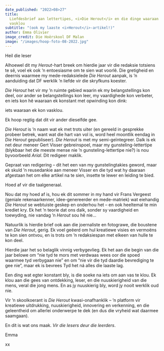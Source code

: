 ```yaml
---
date_published: "2022>08>27"
title:
  Liefdesbrief aan lettertipes, <i>Die Herout</i> en die dinge waaraan ons kan
  vasklou
subtitle: "(ook my laaste <i>Herout</i>-artikel!)"
author: Emma Olivier
image_credit: Die Hoërskool DF Malan
image: "/images/hoop-foto-08-2022.jpg"
---
```


Heil die leser

Alhoewel dit my _Herout_-hart breek om hierdie jaar vir die redaksie totsiens te sê, voel ek ook ’n entoesiasme om te sien wat voorlê. Die gretigheid en deernis waarmee my mede-redaksielede _Die Herout_ aanpak, is ’n aanduiding dat DF werklik ’n liefde vir die skryfkuns koester.

_Die Herout_ het vir my ’n ruimte gebied waarin ek my belangstellings kon deel, oor ander se belangstellings kon leer, my vaardighede kon verbeter, en iets kon hê waaraan ek konstant met opwinding kon dink:

iets waaraan ek kon vasklou.

Ek hoop regtig dat dit vir ander dieselfde gee.

_Die Herout_ is ’n naam wat ek met trots uiter (en gereeld in gesprekke probeer betrek, want wat die hart van vol is, word heel moontlik eendag in _Die Herout_ gepubliseer). _Die Herout_ is met my semi-geïntegreer. Dalk is ek net deur meneer Gert Visser gebreinspoel, maar my gunsteling-lettertipe (blykbaar het die meeste mense nie ’n gunsteling-lettertipe nie?) is nou byvoorbeeld _Arial_. Dit redigeer maklik.

Gepraat van redigering – dit het een van my gunstelingtakies geword, maar ek skuld ’n reusedankie aan meneer Visser en die tyd wat hy daaraan afgestaan het om elke artikel na te sien, insette te lewer en leiding te bied.

Hoed af vir die taalgeneraal.

Nou dat my hoed af is, hou ek dit sommer in my hand vir Frans Vergeest (geniale rekenaarkenner, idee-genereerder en mede-matriek) wat eiehandig _Die Herout_ se webtuiste geskep en onderhou het – en ook heeltemal te min krediet kry. Ek het ’n teorie dat ons dalk, sonder sy vaardigheid en toewyding, nie vandag ’n _Herout_ sou hê nie…

Natuurlik is hierdie brief ook aan die joernaliste en fotograwe, die boustene van _Die Herout_, gerig. Ek voel geëerd om hul kreatiewe visies en vermoëns te kon sien ontvou, en is trots om ’n redaksiespan met elkeen van hulle te kon deel.

Hierdie jaar het so belaglik vinnig verbygevlieg. Ek het aan die begin van die jaar belowe om “nie tyd te mors met verdwaas wees oor die spoed waarmee tyd verbygaan nie” en om “nie vir die tyd daardie bevrediging te gee nie”, maar ek is bevrees Tyd het ná alles die laaste lag.

Een ding wat egter konstant bly, is die soeke na iets om aan vas te klou. Ek klou aan die gees van ontdekking, leser, en die nuuskierigheid van die mens, veral die jong mens. En as jy nuuskierig bly, word jy nooit werklik oud nie.

Vir ’n skoolkoerant is _Die Herout_ kwasi-onafhanklik – ’n platform vir kreatiewe uitdrukking, nuuskierigheid, innovering en verkenning, en die geleentheid om allerlei onderwerpe te dek (en dus die vryheid wat daarmee saamgaan).

En dít is wat ons maak. _Vir die lesers deur die leerders_.

Emma

xx
